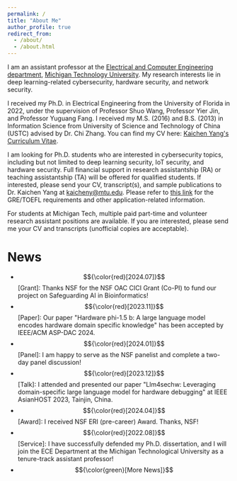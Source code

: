 ```yaml
---
permalink: /
title: "About Me"
author_profile: true
redirect_from: 
  - /about/
  - /about.html
---
```


I am an assistant professor at the [Electrical and Computer Engineering department](https://www.mtu.edu/ece/), [Michigan Technology University](https://www.mtu.edu/). My research interests lie in deep learning-related cybersecurity, hardware security, and network security.

I received my Ph.D. in Electrical Engineering from the University of Florida in 2022, under the supervision of Professor Shuo Wang, Professor Yier Jin, and Professor Yuguang Fang. I received my M.S. (2016) and B.S. (2013) in Information Science from University of Science and Technology of China (USTC) advised by Dr. Chi Zhang. You can find my CV here: [Kaichen Yang's Curriculum Vitae](../assets/CV.pdf).

I am looking for Ph.D. students who are interested in cybersecurity topics, including but not limited to deep learning security, IoT security, and hardware security. Full financial support in research assistantship (RA) or teaching assistantship (TA) will be offered for qualified students. If interested, please send your CV, transcript(s), and sample publications to Dr. Kaichen Yang at [kaicheny@mtu.edu](kaicheny@mtu.edu). Please refer to [this link](https://www.mtu.edu/ece/graduate/computer/) for the GRE/TOEFL requirements and other application-related information.

For students at Michigan Tech, multiple paid part-time and volunteer research assistant positions are available. If you are interested, please send me your CV and transcripts (unofficial copies are acceptable).


#  News
- $${\color{red}[2024.07]}$$[Grant]: Thanks NSF for the NSF OAC CICI Grant (Co-PI) to fund our project on Safeguarding AI in Bioinformatics!
- $${\color{red}[2023.11]}$$[Paper]: Our paper "Hardware phi-1.5 b: A large language model encodes hardware domain specific knowledge" has been accepted by IEEE/ACM ASP-DAC 2024.
- $${\color{red}[2024.01]}$$[Panel]: I am happy to serve as the NSF panelist and complete a two-day panel discussion!
- $${\color{red}[2023.12]}$$[Talk]: I attended and presented our paper "Llm4sechw: Leveraging domain-specific large language model for hardware debugging" at IEEE AsianHOST 2023, Tainjin, China.
- $${\color{red}[2024.04]}$$[Award]: I received NSF ERI (pre-career) Award. Thanks, NSF!
- $${\color{red}[2022.08]}$$[Service]: I have successfully defended my Ph.D. dissertation, and I will join the ECE Department at the Michigan Technological University as a tenure-track assistant professor!
- $${\color{green}[More News]}$$
